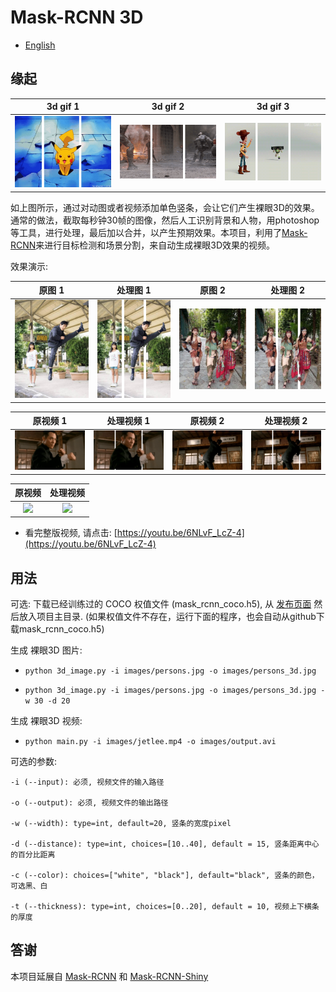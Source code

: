 # Mask-RCNN 3D

* [English](./README.md)

## 缘起

|**3d gif 1**|**3d gif 2**|**3d gif 3**|
| :--: | :--: | :--: | 
|![](images/fun3dgif_1.gif)|![](images/fun3dgif_2.gif)|![](images/fun3dgif_3.gif)|

如上图所示，通过对动图或者视频添加单色竖条，会让它们产生裸眼3D的效果。通常的做法，截取每秒钟30帧的图像，然后人工识别背景和人物，用photoshop等工具，进行处理，最后加以合并，以产生预期效果。本项目，利用了[Mask-RCNN](https://github.com/matterport/Mask_RCNN)来进行目标检测和场景分割，来自动生成裸眼3D效果的视频。

效果演示:

|**原图 1**|**处理图 1**|**原图 2**|**处理图 2**|
| :--: | :--: | :--: | :--: |
|![](images/family.jpg)|![](images/family_3d.jpg)|![](images/persons.jpg)|![](images/persons_3d.jpg)|

|**原视频 1**|**处理视频 1**|**原视频 2**|**处理视频 2**|
| :--: | :--: | :--: | :--: |
|![](images/jetlee_01.gif)|![](images/jetlee_01_3d.gif)|![](images/jetlee_02.gif)|![](images/jetlee_02_3d.gif)|

|**原视频**|**处理视频**|
| :--: | :--: |
|![](images/jetli_03.gif)|![](images/jetli_03_3d.gif)|

* 看完整版视频, 请点击: [https://youtu.be/6NLvF_LcZ-4](https://youtu.be/6NLvF_LcZ-4)

## 用法

可选: 下载已经训练过的 COCO 权值文件 (mask_rcnn_coco.h5), 从 [发布页面](https://github.com/matterport/Mask_RCNN/releases) 然后放入项目主目录. (如果权值文件不存在，运行下面的程序，也会自动从github下载mask_rcnn_coco.h5)

生成 裸眼3D 图片:

- `python 3d_image.py -i images/persons.jpg -o images/persons_3d.jpg`

- `python 3d_image.py -i images/persons.jpg -o images/persons_3d.jpg -w 30 -d 20`

生成 裸眼3D 视频:

- `python main.py -i images/jetlee.mp4 -o images/output.avi`

可选的参数:

```
-i (--input): 必须, 视频文件的输入路径

-o (--output): 必须, 视频文件的输出路径

-w (--width): type=int, default=20, 竖条的宽度pixel

-d (--distance): type=int, choices=[10..40], default = 15, 竖条距离中心的百分比距离

-c (--color): choices=["white", "black"], default="black", 竖条的颜色，可选黑、白

-t (--thickness): type=int, choices=[0..20], default = 10, 视频上下横条的厚度

```

## 答谢

本项目延展自 [Mask-RCNN](https://github.com/matterport/Mask_RCNN) 和 [Mask-RCNN-Shiny](https://github.com/huuuuusy/Mask-RCNN-Shiny)

